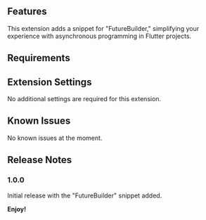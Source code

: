
## Features

This extension adds a snippet for "FutureBuilder," simplifying your experience with asynchronous programming in Flutter projects.

## Requirements



## Extension Settings

No additional settings are required for this extension.

## Known Issues

No known issues at the moment.

## Release Notes


### 1.0.0

Initial release with the "FutureBuilder" snippet added.

**Enjoy!**
